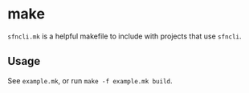 # make

`sfncli.mk` is a helpful makefile to include with projects that use `sfncli`.

## Usage

See `example.mk`, or run `make -f example.mk build`.
